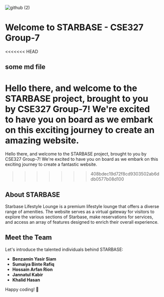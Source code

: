![github (2)](https://github.com/khalidhasananik/CSE327-Group-7/assets/83982215/15d55592-4da7-4d20-a8f7-b68b618c1818)

# Welcome to STARBASE - CSE327 Group-7

<<<<<<< HEAD
## some md file

Hello there, and welcome to the STARBASE project, brought to you by CSE327 Group-7! We're excited to have you on board as we embark on this exciting journey to create an amazing website.
=======
Hello there, and welcome to the STARBASE project, brought to you by CSE327 Group-7! We're excited to have you on board as we embark on this exciting journey to create a fantastic website.
>>>>>>> 408bdec19d72f8cd9303502ab6ddb0577b08d100

## About STARBASE

Starbase Lifestyle Lounge is a premium lifestyle lounge that offers a diverse range of amenities. The website serves as a virtual gateway for visitors to explore the various sections of Starbase, make reservations for services, and access an array of features designed to enrich their overall experience.

## Meet the Team

Let's introduce the talented individuals behind STARBASE:

- **Benzamin Yasir Siam**
- **Sumaiya Binte Rafiq**
- **Hossain Arfan Rion**
- **Jannatul Kabir**
- **Khalid Hasan**

Happy coding! 🚀
